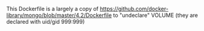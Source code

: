 This Dockerfile is a largely a copy of https://github.com/docker-library/mongo/blob/master/4.2/Dockerfile to "undeclare" VOLUME (they are declared with uid/gid 999:999)